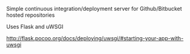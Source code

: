 Simple continuous integration/deployment server for Github/Bitbucket hosted repositories

Uses Flask and uWSGI

http://flask.pocoo.org/docs/deploying/uwsgi/#starting-your-app-with-uwsgi

